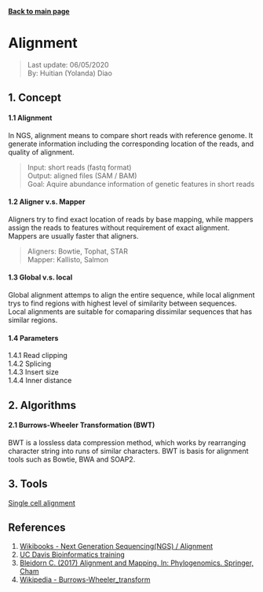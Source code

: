**[Back to main page](https://yolanda-ht.github.io/BioinformaticsRandomSeed/)**

# Alignment
> Last update: 06/05/2020 <br>
> By: Huitian (Yolanda) Diao

## 1. Concept
#### 1.1 Alignment
In NGS, alignment means to compare short reads with reference genome. It generate information including the corresponding location of the reads, and quality of alignment. 
>Input: short reads (fastq format) <br>
>Output: aligned files (SAM / BAM) <br>
>Goal: Aquire abundance information of genetic features in short reads
#### 1.2 Aligner v.s. Mapper
Aligners try to find exact location of reads by base mapping, while mappers assign the reads to features without requirement of exact alignment. Mappers are usually faster that aligners.
>Aligners: Bowtie, Tophat, STAR <br>
>Mapper: Kallisto, Salmon
#### 1.3 Global v.s. local
Global alignment attemps to align the entire sequence, while local alignment trys to find regions with highest level of similarity between sequences. Local alignments are suitable for comaparing dissimilar sequences that has similar regions.
#### 1.4 Parameters
  1.4.1 Read clipping <br>
  1.4.2 Splicing <br>
  1.4.3 Insert size <br>
  1.4.4 Inner distance <br>

## 2. Algorithms
#### 2.1 Burrows-Wheeler Transformation (BWT)
BWT is a lossless data compression method, which works by rearranging character string into runs of similar characters. BWT is basis for alignment tools such as Bowtie, BWA and SOAP2.

## 3. Tools


[Single cell alignment](https://github.com/Yolanda-HT/BioinformaticsRandomSeed/blob/master/SingleCell/SingleCellAlignment.MD)

## References
1. [Wikibooks - Next Generation Sequencing(NGS) / Alignment](https://en.wikibooks.org/wiki/Next_Generation_Sequencing_(NGS)/Alignment)
2. [UC Davis Bioinformatics training](https://ucdavis-bioinformatics-training.github.io/2017-August-Variant-Analysis-Workshop/wednesday/Aligners.pdf)
3. [Bleidorn C. (2017) Alignment and Mapping. In: Phylogenomics. Springer, Cham](https://link.springer.com/chapter/10.1007/978-3-319-54064-1_6#citeas)
4. [Wikipedia - Burrows-Wheeler_transform](https://en.wikipedia.org/wiki/Burrows%E2%80%93Wheeler_transform#BWT_in_bioinformatics)
